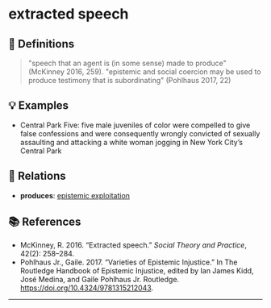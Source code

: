 # extracted speech

## 📖 Definitions


> "speech that an agent is (in some sense) made to produce" (McKinney 2016, 259).
> "epistemic and social coercion may be used to produce testimony that is subordinating" (Pohlhaus 2017, 22)

## 💡 Examples

- Central Park Five: five male juveniles of color were compelled to give false confessions and were consequently wrongly convicted of sexually assaulting and attacking a white woman jogging in New York City’s Central Park

## 🔗 Relations

- **produces**: [epistemic exploitation](./epistemic-exploitation.md)

## 📚 References

- McKinney, R. 2016. “Extracted speech.” _Social Theory and Practice_, 42(2): 258–284.
- Pohlhaus Jr., Gaile. 2017. “Varieties of Epistemic Injustice.” In The Routledge Handbook of Epistemic Injustice, edited by Ian James Kidd, José Medina, and Gaile Pohlhaus Jr. Routledge. https://doi.org/10.4324/9781315212043.

---

<script src="https://giscus.app/client.js"
                data-repo="natesheehan/conceptcartography"
                data-repo-id="R_kgDOPB5QiQ"
                data-category="General"
                data-category-id="DIC_kwDOPB5Qic4CsAxd"
                data-mapping="pathname"
                data-strict="0"
                data-reactions-enabled="1"
                data-emit-metadata="0"
                data-input-position="bottom"
                data-theme="catppuccin_mocha"
                data-lang="en"
                crossorigin="anonymous"
                async>
        </script>
        
